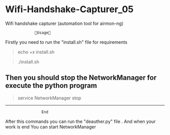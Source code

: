 # Wifi-Handshake-Capturer_05
Wifi handshake capturer (automation tool for airmon-ng) 

                 🥇Usage🥇
Firstly you need to run the "install.sh" file for requirements

> echo +x install.sh

> ./install.sh

Then you should stop the NetworkManager for execute the python program
-----------------------------------------------
> service NetworkManager stop
-----------------------------------------------

                    End
After this commands you can run the "deauther.py" file .
And when your work is end You can start NetworkManager
